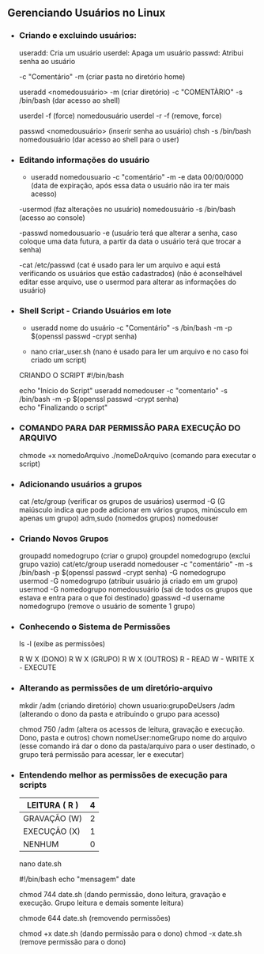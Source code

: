 ## Gerenciando Usuários no Linux

- ### Criando e excluindo usuários:

    useradd: Cria um usuário
    userdel: Apaga um usuário
    passwd: Atribui senha ao usuário
    
    -c "Comentário"
    -m (criar pasta no diretório home)
    
    useradd <nomedousuário> -m (criar diretório) -c "COMENTÀRIO" -s /bin/bash (dar acesso ao shell)
    
    userdel -f (force) nomedousuário
    userdel -r -f (remove, force)
      
    passwd <nomedousuário> (inserir senha ao usuário) 
    chsh -s /bin/bash nomedousuário (dar acesso ao shell para o user)

- 
  ### Editando informações do usuário

    - useradd nomedousuario -c "comentário" -m -e data 00/00/0000 (data de expiração, após essa data o usuário não ira ter mais acesso)
      
    -usermod (faz alterações no usuário) nomedousuário -s /bin/bash (acesso ao console)
    
    -passwd nomedousuario -e (usuário terá que alterar a senha, caso coloque uma data futura, a partir da data o usuário terá que trocar a senha)
    
    -cat /etc/passwd (cat é usado para ler um arquivo e aqui está verificando os usuários que estão cadastrados)
    (não é aconselhável editar esse arquivo, use o usermod para alterar as informações do usuário)

- ### Shell Script - Criando Usuários em lote

    - useradd nome do usuário -c "Comentário" -s /bin/bash -m -p $(openssl passwd -crypt senha)
    
    - nano criar_user.sh (nano é usado para ler um arquivo e no caso foi criado um script)
    
    CRIANDO O SCRIPT
    #!/bin/bash
    
    echo "Início do Script"
    useradd nomedouser -c "comentario" -s /bin/bash -m -p $(openssl passwd -crypt senha)   
    echo "Finalizando o script"

- ### COMANDO PARA DAR PERMISSÃO PARA EXECUÇÃO DO ARQUIVO


    chmode +x nomedoArquivo
    ./nomeDoArquivo (comando para executar o script)

- ### Adicionando usuários a grupos

    cat /etc/group (verificar os grupos de usuários)
    usermod -G (G maiúsculo indica que pode adicionar em vários grupos, minúsculo em apenas um grupo) adm,sudo (nomedos grupos) nomedouser

- ### Criando Novos Grupos

    groupadd nomedogrupo (criar o grupo)
    groupdel nomedogrupo (exclui grupo vazio)
    cat/etc/group 
    useradd nomedouser -c "comentário" -m -s /bin/bash -p $(openssl passwd -crypt senha) -G nomedogrupo
    usermod -G nomedogrupo (atribuir usuário já criado em um grupo)
    usermod -G nomedogrupo nomedousuário
    (sai de todos os grupos que estava e entra para o que foi destinado)
    gpasswd -d username nomedogrupo (remove o usuário de somente 1 grupo)

- ### Conhecendo o Sistema de Permissões

    ls -l (exibe as permissões)
        
    R W X (DONO)
    R W X (GRUPO) 
    R W X (OUTROS)
    R - READ
    W - WRITE
    X - EXECUTE

- ### Alterando as permissões de um diretório-arquivo

    mkdir /adm (criando diretório)
    chown usuario:grupoDeUsers /adm
    (alterando o dono da pasta e atribuindo o grupo para acesso)
    
    chmod 750 /adm (altera os acessos de leitura, gravação e execução. Dono, pasta e outros)
    chown nomeUser:nomeGrupo nome do arquivo
    (esse comando irá dar o dono da pasta/arquivo para o user destinado, o grupo terá permissão para acessar, ler e executar)

- ### Entendendo melhor as permissões de execução para scripts

  | LEITURA ( R ) | 4    |
  | ------------- | ---- |
  | GRAVAÇÃO (W)  | 2    |
  | EXECUÇÃO (X)  | 1    |
  | NENHUM        | 0    |

    nano date.sh
    
    #!/bin/bash
    echo "mensagem"
    date
    
    chmod 744 date.sh (dando permissão, dono leitura, gravação e execução. Grupo leitura e demais somente leitura)
    
    chmode 644 date.sh (removendo permissões)
    
    chmod +x date.sh (dando permissão para o dono)
    chmod -x date.sh (remove permissão para o dono)